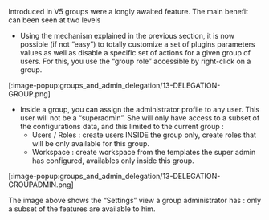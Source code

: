 Introduced in V5 groups were a longly awaited feature. The main benefit can been seen at two levels

+ Using the mechanism explained in the previous section, it is now possible (if not “easy”) to totally customize a set of plugins parameters values as well as disable a specific set of actions for a given group of users. For this, you use the “group role” accessible by right-click on a group.

[:image-popup:groups_and_admin_delegation/13-DELEGATION-GROUP.png]

+ Inside a group, you can assign the administrator profile to any user. This user will not be a “superadmin”. She will only have access to a subset of the configurations data, and this limited to the current group :
    - Users / Roles : create users INSIDE the group only, create roles that will be only available for this group.
    - Workspace : create workspace from the templates the super admin has configured, availables only inside this group.

[:image-popup:groups_and_admin_delegation/13-DELEGATION-GROUPADMIN.png]

The image above shows the “Settings” view a group administrator has : only a subset of the features are available to him.

 